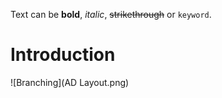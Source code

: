 
Text can be **bold**, _italic_, ~~strikethrough~~ or `keyword`.

# Introduction

![Branching](AD Layout.png)


